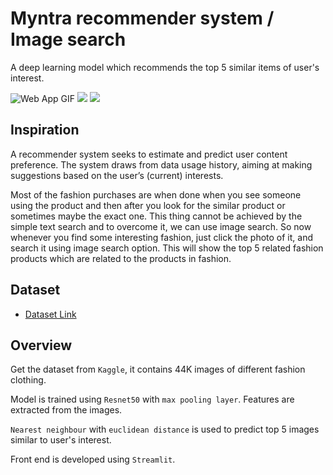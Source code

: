# Myntra recommender system / Image search
A deep learning model which recommends the top 5 similar items of user's interest.
 
![Web App GIF](https://i.imgur.com/GaDvTBS.gif)
![](predicted_stockprices.png)
![](predicted_stockprices_complete.png)

## Inspiration
A recommender system seeks to estimate and predict user content preference. The system draws from data usage history, aiming at making suggestions based on the user’s (current) interests.  

Most of the fashion purchases are when done when you see someone using the product and then after you look for the similar product or sometimes maybe the exact one. This thing cannot be achieved by the simple text search and to overcome it, we can use image search. So now whenever you find some interesting fashion, just click the photo of it, and search it using image search option. This will show the top 5 related fashion products which are related to the products in fashion.

## Dataset
 - [Dataset Link](https://www.kaggle.com/paramaggarwal/fashion-product-images-small)

## Overview
Get the dataset from `Kaggle`, it contains 44K images of different fashion clothing. 

Model is trained using `Resnet50` with `max pooling layer`. Features are extracted from the images.

`Nearest neighbour` with `euclidean distance` is used to predict top 5 images similar to user's interest. 

Front end is developed using `Streamlit`.

